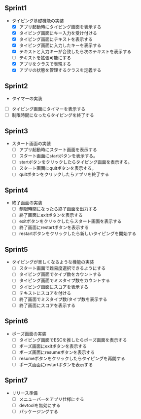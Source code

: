 ## Sprint1
- タイピング基礎機能の実装
  - [x] アプリ起動時にタイピング画面を表示する
  - [x] タイピング画面にキー入力を受け付ける
  - [x] タイピング画面にテキストを表示する
  - [x] タイピング画面に入力したキーを表示する
  - [x] テキストと入力キーが合致したら次のテキストを表示する
  - [ ] ~~テキストを拡張可能にする~~
  - [x] アプリをクラスで表現する
  - [x] アプリの状態を管理するクラスを定義する

## Sprint2
-  タイマーの実装
  - [ ] タイピング画面にタイマーを表示する
  - [ ] 制限時間になったらタイピングを終了する

## Sprint3
- スタート画面の実装
  - [ ] アプリ起動時にスタート画面を表示する
  - [ ] スタート画面にstartボタンを表示する。
  - [ ] startボタンをクリックしたらタイピング画面を表示する。
  - [ ] スタート画面にquitボタンを表示する。
  - [ ] quitボタンをクリックしたらアプリを終了する

## Sprint4
- 終了画面の実装
  - [ ] 制限時間になったら終了画面を出力する
  - [ ] 終了画面にexitボタンを表示する
  - [ ] exitボタンをクリックしたらスタート画面を表示する
  - [ ] 終了画面にrestartボタンを表示する
  - [ ] restartボタンをクリックしたら新しいタイピングを開始する

## Sprint5
- タイピングが楽しくなるような機能の実装
  - [ ] スタート画面で難易度選択できるようにする
  - [ ] タイピング画面でタイプ数をカウントする
  - [ ] タイピング画面でミスタイプ数をカウントする
  - [ ] タイピング画面にスコアを表示する
  - [ ] テキストにスコアを付ける
  - [ ] 終了画面でミスタイプ数/タイプ数を表示する
  - [ ] 終了画面にスコアを表示する

## Sprint6
- ポーズ画面の実装
  - [ ] タイピング画面でESCを推したらポーズ画面を表示する
  - [ ] ポーズ画面にexitボタンを表示する
  - [ ] ポーズ画面にresumeボタンを表示する
  - [ ] resumeボタンをクリックしたらタイピングを再開する
  - [ ] ポーズ画面にrestartボタンを表示する

## Sprint7
- リリース準備
  - [ ] メニューバーをアプリ仕様にする
  - [ ] devtoolを無効にする
  - [ ] パッケージングする
